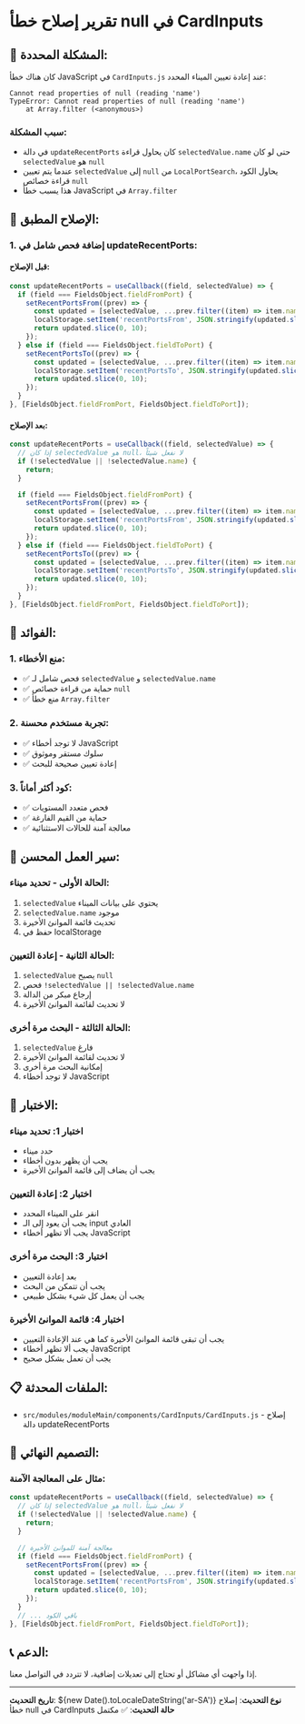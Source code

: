 # تقرير إصلاح خطأ null في CardInputs

## 🐛 المشكلة المحددة:

كان هناك خطأ JavaScript في `CardInputs.js` عند إعادة تعيين الميناء المحدد:
```
Cannot read properties of null (reading 'name')
TypeError: Cannot read properties of null (reading 'name')
    at Array.filter (<anonymous>)
```

### **سبب المشكلة:**
- في دالة `updateRecentPorts` كان يحاول قراءة `selectedValue.name` حتى لو كان `selectedValue` هو `null`
- عندما يتم تعيين `selectedValue` إلى `null` من `LocalPortSearch`، يحاول الكود قراءة خصائص `null`
- هذا يسبب خطأ JavaScript في `Array.filter`

## 🔧 الإصلاح المطبق:

### **1. إضافة فحص شامل في updateRecentPorts:**

#### **قبل الإصلاح:**
```jsx
const updateRecentPorts = useCallback((field, selectedValue) => {
  if (field === FieldsObject.fieldFromPort) {
    setRecentPortsFrom((prev) => {
      const updated = [selectedValue, ...prev.filter((item) => item.name !== selectedValue.name)];
      localStorage.setItem('recentPortsFrom', JSON.stringify(updated.slice(0, 10)));
      return updated.slice(0, 10);
    });
  } else if (field === FieldsObject.fieldToPort) {
    setRecentPortsTo((prev) => {
      const updated = [selectedValue, ...prev.filter((item) => item.name !== selectedValue.name)];
      localStorage.setItem('recentPortsTo', JSON.stringify(updated.slice(0, 10)));
      return updated.slice(0, 10);
    });
  }
}, [FieldsObject.fieldFromPort, FieldsObject.fieldToPort]);
```

#### **بعد الإصلاح:**
```jsx
const updateRecentPorts = useCallback((field, selectedValue) => {
  // إذا كان selectedValue هو null، لا نفعل شيئاً
  if (!selectedValue || !selectedValue.name) {
    return;
  }

  if (field === FieldsObject.fieldFromPort) {
    setRecentPortsFrom((prev) => {
      const updated = [selectedValue, ...prev.filter((item) => item.name !== selectedValue.name)];
      localStorage.setItem('recentPortsFrom', JSON.stringify(updated.slice(0, 10)));
      return updated.slice(0, 10);
    });
  } else if (field === FieldsObject.fieldToPort) {
    setRecentPortsTo((prev) => {
      const updated = [selectedValue, ...prev.filter((item) => item.name !== selectedValue.name)];
      localStorage.setItem('recentPortsTo', JSON.stringify(updated.slice(0, 10)));
      return updated.slice(0, 10);
    });
  }
}, [FieldsObject.fieldFromPort, FieldsObject.fieldToPort]);
```

## 🎯 الفوائد:

### **1. منع الأخطاء:**
- ✅ فحص شامل لـ `selectedValue` و `selectedValue.name`
- ✅ حماية من قراءة خصائص `null`
- ✅ منع خطأ `Array.filter`

### **2. تجربة مستخدم محسنة:**
- ✅ لا توجد أخطاء JavaScript
- ✅ سلوك مستقر وموثوق
- ✅ إعادة تعيين صحيحة للبحث

### **3. كود أكثر أماناً:**
- ✅ فحص متعدد المستويات
- ✅ حماية من القيم الفارغة
- ✅ معالجة آمنة للحالات الاستثنائية

## 🔄 سير العمل المحسن:

### **الحالة الأولى - تحديد ميناء:**
1. `selectedValue` يحتوي على بيانات الميناء
2. `selectedValue.name` موجود
3. تحديث قائمة الموانئ الأخيرة
4. حفظ في localStorage

### **الحالة الثانية - إعادة التعيين:**
1. `selectedValue` يصبح `null`
2. فحص `!selectedValue || !selectedValue.name`
3. إرجاع مبكر من الدالة
4. لا تحديث لقائمة الموانئ الأخيرة

### **الحالة الثالثة - البحث مرة أخرى:**
1. `selectedValue` فارغ
2. لا تحديث لقائمة الموانئ الأخيرة
3. إمكانية البحث مرة أخرى
4. لا توجد أخطاء JavaScript

## 🧪 الاختبار:

### **اختبار 1: تحديد ميناء**
- حدد ميناء
- يجب أن يظهر بدون أخطاء
- يجب أن يضاف إلى قائمة الموانئ الأخيرة

### **اختبار 2: إعادة التعيين**
- انقر على الميناء المحدد
- يجب أن يعود إلى الـ input العادي
- يجب ألا تظهر أخطاء JavaScript

### **اختبار 3: البحث مرة أخرى**
- بعد إعادة التعيين
- يجب أن تتمكن من البحث
- يجب أن يعمل كل شيء بشكل طبيعي

### **اختبار 4: قائمة الموانئ الأخيرة**
- يجب أن تبقى قائمة الموانئ الأخيرة كما هي عند الإعادة التعيين
- يجب ألا تظهر أخطاء JavaScript
- يجب أن تعمل بشكل صحيح

## 📋 الملفات المحدثة:

- `src/modules/moduleMain/components/CardInputs/CardInputs.js` - إصلاح دالة updateRecentPorts

## 🎨 التصميم النهائي:

### **مثال على المعالجة الآمنة:**
```jsx
const updateRecentPorts = useCallback((field, selectedValue) => {
  // إذا كان selectedValue هو null، لا نفعل شيئاً
  if (!selectedValue || !selectedValue.name) {
    return;
  }

  // معالجة آمنة للموانئ الأخيرة
  if (field === FieldsObject.fieldFromPort) {
    setRecentPortsFrom((prev) => {
      const updated = [selectedValue, ...prev.filter((item) => item.name !== selectedValue.name)];
      localStorage.setItem('recentPortsFrom', JSON.stringify(updated.slice(0, 10)));
      return updated.slice(0, 10);
    });
  }
  // ... باقي الكود
}, [FieldsObject.fieldFromPort, FieldsObject.fieldToPort]);
```

## 📞 الدعم:

إذا واجهت أي مشاكل أو تحتاج إلى تعديلات إضافية، لا تتردد في التواصل معنا.

---

**تاريخ التحديث**: ${new Date().toLocaleDateString('ar-SA')}
**نوع التحديث**: إصلاح خطأ null في CardInputs
**حالة التحديث**: ✅ مكتمل



